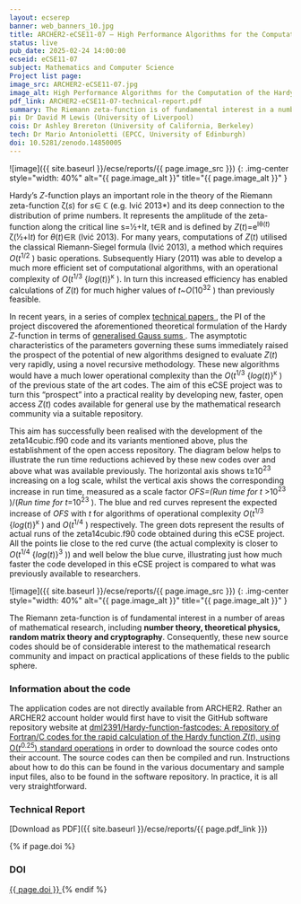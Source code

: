 ```yaml
---
layout: ecserep
banner: web_banners_10.jpg
title: ARCHER2-eCSE11-07 – High Performance Algorithms for the Computation of the Hardy Function - Dissemination & Development 
status: live
pub_date: 2025-02-24 14:00:00
ecseid: eCSE11-07
subject: Mathematics and Computer Science
Project list page:
image_src: ARCHER2-eCSE11-07.jpg
image_alt: High Performance Algorithms for the Computation of the Hardy Function - Dissemination & Development 
pdf_link: ARCHER2-eCSE11-07-technical-report.pdf
summary: The Riemann zeta-function is of fundamental interest in a number of areas of mathematical research, including number theory, theoretical physics, random matrix theory and cryptography. Hardy’s <i>Z</i>-function – defined by <i>Z</i>(<i>t</i>)=e<sup>I<i>θ</i>(<i>t</i>)</sup> &zeta;(1⁄2+i<i>t</i>) for <i>θ</i>(<i>t</i>)∈&Ropf; – plays an important role in the theory of the Riemann zeta-function &zeta;(<i>s</i>)  for <i>s</i>∈&Copf; and its deep connection to the distribution of prime numbers. In recent years, the PI of this eCSE project discovered a theoretical formulation of the Hardy <i>Z</i>-function in terms of generalised Gauss sums. The asymptotic characteristics of the parameters governing these sums raised the prospect of potential new algorithms for the rapid evaluation of <i>Z</i>(<i>t</i>), using a novel recursive methodology. The aim of this eCSE project was to bring these proposed new algorithms into reality, by developing new, faster, open access <i>Z</i>(<i>t</i>) computational codes and make them available for general use via an open-access repository. The new source codes developed during the project show considerable speed-up compared to what was previously available, which should be of considerable interest to the mathematical research community and make an impact on practical applications of these fields to the public sphere.
pi: Dr David M Lewis (University of Liverpool)
cois: Dr Ashley Brereton (University of California, Berkeley) 
tech: Dr Mario Antonioletti (EPCC, University of Edinburgh)
doi: 10.5281/zenodo.14850005
---
```




![image]({{ site.baseurl }}/ecse/reports/{{ page.image_src }})
{: .img-center style="width: 40%" alt="{{ page.image_alt }}" title="{{ page.image_alt }}" }

 
Hardy’s <i>Z</i>-function plays an important role in the theory of the Riemann zeta-function &zeta;(<i>s</i>)  for <i>s</i>∈ &#8450; (e.g. Ivić 2013*) and its deep connection to the distribution of prime numbers. It represents the amplitude of the zeta-function along the critical line s=1⁄2+I<i>t</i>, t∈&#8477; and is defined by <i>Z</i>(<i>t</i>)=e<sup>Iθ(<i>t</i>)</sup> &zeta;(1⁄2+I<i>t</i>) for <i>θ</i>(<i>t</i>)∈&#8477; (Ivić 2013). For many years, computations of <i>Z</i>(<i>t</i>) utilised the classical Riemann-Siegel formula (Ivić 2013), a method which requires <i>O</i>(<i>t</i><sup>1/2</sup> ) basic operations. Subsequently Hiary (2011) was able to develop a much more efficient set of computational algorithms, with an operational complexity of <i>O</i>(<i>t</i><sup>1/3</sup> {<i>log</i>(<i>t</i>)}<sup>κ</sup> ). In turn this increased efficiency has enabled calculations of <i>Z</i>(<i>t</i>) for much higher values of <i>t~O</i>(10<sup>32</sup> ) than previously feasible.

In recent years, in a series of complex [technical papers ](http://arxiv.org/abs/1502.06903), the PI of the project discovered the aforementioned theoretical formulation of the Hardy <i>Z</i>-function in terms of [generalised Gauss sums ](http://arxiv.org/abs/1711.01928). The asymptotic characteristics of the parameters governing these sums immediately raised the prospect of the potential of new algorithms designed to evaluate <i>Z</i>(<i>t</i>) very rapidly, using a novel recursive methodology. These new algorithms would have a much lower operational complexity than the <i>O</i>(<i>t</i><sup>1/3</sup> {<i>log</i>(<i>t</i>)}<sup>κ</sup> ) of the previous state of the art codes. The aim of this eCSE project was to turn this “prospect” into a practical reality by developing new, faster, open access <i>Z</i>(<i>t</i>) codes available for general use by the mathematical research community via a suitable repository. 

This aim has successfully been realised with the development of the zeta14cubic.f90 code and its variants mentioned above, plus the establishment of the open access repository. The diagram below helps to illustrate the run time reductions achieved by these new codes over and above what was available previously. The horizontal axis shows t≥10<sup>23</sup> increasing on a log scale, whilst the vertical axis shows the corresponding increase in run time, measured as a scale factor <i>OFS=(Run time for t </i>>10<sup>23</sup> )/(<i>Run time for t</i>=10<sup>23</sup> ). The blue and red curves represent the expected increase of <i>OFS</i> with <i>t</i> for algorithms of operational complexity <i>O</i>(<i>t</i><sup>1/3</sup> {<i>log</i>(<i>t</i>)}<sup>κ</sup> ) and <i>O</i>(<i>t</i><sup>1/4</sup> ) respectively. The green dots represent the results of actual runs of the zeta14cubic.f90 code obtained during this eCSE project.  All the points lie close to the red curve (the actual complexity is closer to <i>O</i>(<i>t</i><sup>1/4</sup> {<i>log</i>(<i>t</i>)}<sup>3</sup> )) and well below the blue curve, illustrating just how much faster the code developed in this eCSE project is compared to what was previously available to researchers. 

 
![image]({{ site.baseurl }}/ecse/reports/{{ page.image_src }})
{: .img-center style="width: 40%" alt="{{ page.image_alt }}" title="{{ page.image_alt }}" }

The Riemann zeta-function is of fundamental interest in a number of areas of mathematical research, including **number theory, theoretical physics, random matrix theory and cryptography**. Consequently, these new source codes should be of considerable interest to the mathematical research community and impact on practical applications of these fields to the public sphere.



### Information about the code

The application codes are not directly available from ARCHER2. Rather an ARCHER2 account holder would first have to visit the GitHub software repository website at 
[dml2391/Hardy-function-fastcodes: A repository of Fortran/C codes for the rapid calculation of the Hardy function <i>Z</i>(<i>t</i>), using O(<i>t</i><sup>0.25</sup>) standard operations](https://github.com/dml2391/Hardy-function-fastcodes)
in order to download the source codes onto their account. The source codes can then be compiled and run. Instructions about how to do this can be found in the various documentary and sample input files, also to be found in the software repository. In practice, it is all very straightforward. 



### Technical Report

[Download as PDF]({{ site.baseurl }}/ecse/reports/{{ page.pdf_link }})



{% if page.doi  %}
### DOI
  <a href="https://doi.org/{{ page.doi }}">
     {{ page.doi }}
  </a>
{% endif %}
